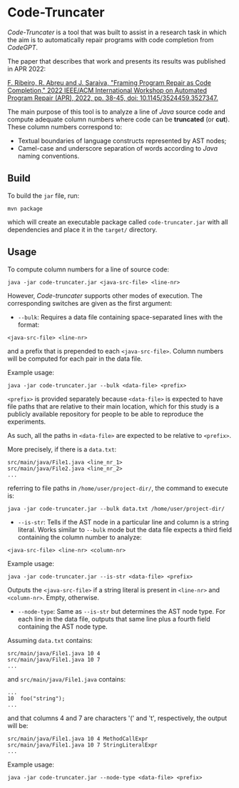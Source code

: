 # Code-Truncater
*Code-Truncater* is a tool that was built to assist in a research task in which the aim is to automatically repair programs with code completion from *CodeGPT*.

The paper that describes that work and presents its results was published in APR 2022: 

[F. Ribeiro, R. Abreu and J. Saraiva, "Framing Program Repair as Code Completion," 2022 IEEE/ACM International Workshop on Automated Program Repair (APR), 2022, pp. 38-45, doi: 10.1145/3524459.3527347.](https://ieeexplore.ieee.org/abstract/document/9809167)

The main purpose of this tool is to analyze a line of *Java* source code and compute adequate column numbers where code can be **truncated** (or **cut**). These column numbers correspond to:
- Textual boundaries of language constructs represented by
AST nodes;
- Camel-case and underscore separation of words according
to *Java* naming conventions.

## Build
To build the `jar` file, run:
```
mvn package
```

which will create an executable package called `code-truncater.jar` with all dependencies and place it in the `target/` directory.

## Usage
To compute column numbers for a line of source code:
```
java -jar code-truncater.jar <java-src-file> <line-nr>
```

However, *Code-truncater* supports other modes of execution. The corresponding switches are given as the first argument:
- `--bulk`: Requires a data file containing space-separated lines with the format:
```
<java-src-file> <line-nr>
```
and a prefix that is prepended to each `<java-src-file>`. Column numbers will be computed for each pair in the data file.

Example usage:
```
java -jar code-truncater.jar --bulk <data-file> <prefix>
```

`<prefix>` is provided separately because `<data-file>` is expected to have file paths that are relative to their main location, which for this study is a publicly available repository for people to be able to reproduce the experiments.

As such, all the paths in `<data-file>` are expected to be relative to `<prefix>`.

More precisely, if there is a `data.txt`:
```
src/main/java/File1.java <line_nr_1>
src/main/java/File2.java <line_nr_2>
...
```

referring to file paths in `/home/user/project-dir/`, the command to execute is:
```
java -jar code-truncater.jar --bulk data.txt /home/user/project-dir/
```

- `--is-str`: Tells if the AST node in a particular line and column is a string literal. Works similar to `--bulk` mode but the data file expects a third field containing the column number to analyze:

```
<java-src-file> <line-nr> <column-nr>
```

Example usage:
```
java -jar code-truncater.jar --is-str <data-file> <prefix>
```

Outputs the `<java-src-file>` if a string literal is present in `<line-nr>` and `<column-nr>`.
Empty, otherwise.

- `--node-type`: Same as `--is-str` but determines the AST node type.
For each line in the data file, outputs that same line plus a fourth field containing the AST node type.

Assuming `data.txt` contains:
```
src/main/java/File1.java 10 4
src/main/java/File1.java 10 7
...
```

and `src/main/java/File1.java` contains:
```
...
10  foo("string");
...
```

and that columns 4 and 7 are characters '(' and 't', respectively, the output will be:
```
src/main/java/File1.java 10 4 MethodCallExpr
src/main/java/File1.java 10 7 StringLiteralExpr 
...
```

Example usage:
```
java -jar code-truncater.jar --node-type <data-file> <prefix>
```
